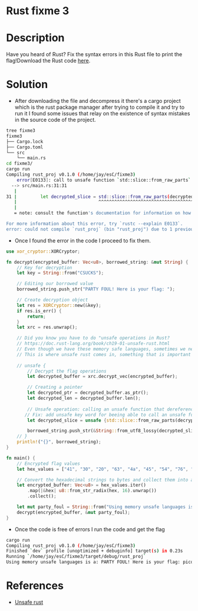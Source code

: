 # Rust fixme 3

# Description
Have you heard of Rust? Fix the syntax errors in this Rust file to print the flag!Download the Rust code [here](https://challenge-files.picoctf.net/c_verbal_sleep/dcdaf491b35c1d0f5075e9583edbbb7aaea1dffb6ad32bc000e4d87b5200ff7b/fixme3.tar.gz).
# Solution
-  After downloading the file and decompress it there's a cargo project which is the rust package manager after trying to compile it and try to run it I found some issues that relay on the existence of syntax mistakes in the source code of the project.

``` bash
tree fixme3
fixme3
├── Cargo.lock
├── Cargo.toml
└── src
    └── main.rs
cd fixme3/
cargo run 
Compiling rust_proj v0.1.0 (/home/jay/esC/fixme3)
	error[E0133]: call to unsafe function `std::slice::from_raw_parts` is unsafe and requires unsafe function or block
  --> src/main.rs:31:31
   |
31 |         let decrypted_slice = std::slice::from_raw_parts(decrypted_ptr, decrypted_len);
   |                               ^^^^^^^^^^^^^^^^^^^^^^^^^^^^^^^^^^^^^^^^^^^^^^^^^^^^^^^^ call to unsafe function
   |
   = note: consult the function's documentation for information on how to avoid undefined behavior

For more information about this error, try `rustc --explain E0133`.
error: could not compile `rust_proj` (bin "rust_proj") due to 1 previous error

```

- Once I found the error in the code I proceed to fix them.

```rust
use xor_cryptor::XORCryptor;

fn decrypt(encrypted_buffer: Vec<u8>, borrowed_string: &mut String) {
    // Key for decryption
    let key = String::from("CSUCKS");

    // Editing our borrowed value
    borrowed_string.push_str("PARTY FOUL! Here is your flag: ");

    // Create decryption object
    let res = XORCryptor::new(&key);
    if res.is_err() {
        return;
    }
    let xrc = res.unwrap();

    // Did you know you have to do "unsafe operations in Rust?
    // https://doc.rust-lang.org/book/ch19-01-unsafe-rust.html
    // Even though we have these memory safe languages, sometimes we need to do things outside of the rules
    // This is where unsafe rust comes in, something that is important to know about in order to keep things in perspective
    
    // unsafe {
        // Decrypt the flag operations 
        let decrypted_buffer = xrc.decrypt_vec(encrypted_buffer);

        // Creating a pointer 
        let decrypted_ptr = decrypted_buffer.as_ptr();
        let decrypted_len = decrypted_buffer.len();
        
        // Unsafe operation: calling an unsafe function that dereferences a raw pointer
       // Fix: add unsafe key word for beeing able to call an unsafe function
        let decrypted_slice = unsafe {std::slice::from_raw_parts(decrypted_ptr, decrypted_len)};

        borrowed_string.push_str(&String::from_utf8_lossy(decrypted_slice));
    // }
    println!("{}", borrowed_string);
}

fn main() {
    // Encrypted flag values
    let hex_values = ["41", "30", "20", "63", "4a", "45", "54", "76", "12", "90", "7e", "53", "63", "e1", "01", "35", "7e", "59", "60", "f6", "03", "86", "7f", "56", "41", "29", "30", "6f", "08", "c3", "61", "f9", "35"];

    // Convert the hexadecimal strings to bytes and collect them into a vector
    let encrypted_buffer: Vec<u8> = hex_values.iter()
        .map(|&hex| u8::from_str_radix(hex, 16).unwrap())
        .collect();

    let mut party_foul = String::from("Using memory unsafe languages is a: ");
    decrypt(encrypted_buffer, &mut party_foul);
}

```

-  Once the code is free of errors I run the code and get the flag
```bash
cargo run
Compiling rust_proj v0.1.0 (/home/jay/esC/fixme3)
Finished `dev` profile [unoptimized + debuginfo] target(s) in 0.23s
Running `/home/jay/esC/fixme3/target/debug/rust_proj`
Using memory unsafe languages is a: PARTY FOUL! Here is your flag: picoCTF{n0w_y0uv3_f1x3d_1h3m_411}

```
# References
- [Unsafe rust](https://doc.rust-lang.org/book/ch20-01-unsafe-rust.html)
